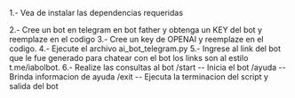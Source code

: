 1.- Vea de instalar las dependencias requeridas

2.- Cree un bot en telegram en bot father y obtenga un KEY del bot y reemplaze en el codigo
3.- Cree un key de OPENAI y reemplaze en el codigo.
4.- Ejecute el archivo ai_bot_telegram.py
5.- Ingrese al link del bot que le fue generado para chatear con el bot los links son al estilo  t.me/iabolbot.
6.- Realize las consultas al bot
  /start -- Inicia el bot
  /ayuda -- Brinda informacion de ayuda
  /exit  -- Ejecuta la terminacion del script y salida del bot
  
